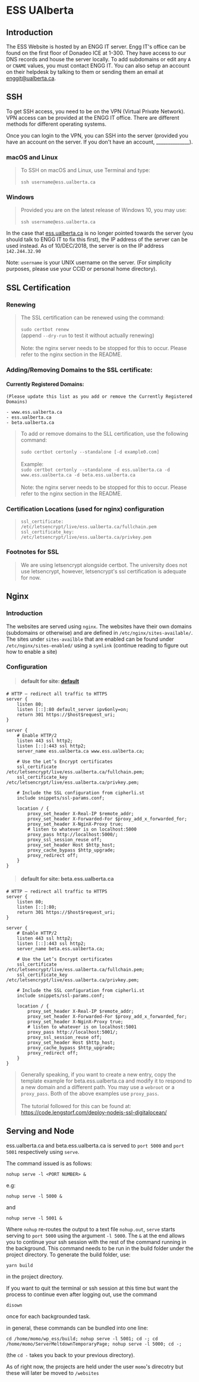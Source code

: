 # ESS UAlberta

## Introduction

The ESS Website is hosted by an ENGG IT server. Engg IT's office can be found on the first floor of Donadeo ICE at 1-300. They have access to our DNS records and house the server locally. To add subdomains or edit any `A` or `CNAME` values, you must contact ENGG IT. You can also setup an account on their helpdesk by talking to them or sending them an email at [enggit@ualberta.ca](mailto:enggit@ualberta.ca).

## SSH

To get SSH access, you need to be on the VPN (Virtual Private Network). VPN access can be provided at the ENGG IT office. There are different methods for different operating systems.

Once you can login to the VPN, you can SSH into the server (provided you have an account on the server. If you don't have an account, ______________).

### macOS and Linux
>To SSH on macOS and Linux, use Terminal and type:\
\
`ssh username@ess.ualberta.ca`

### Windows
>Provided you are on the latest release of Windows 10, you may use:\
\
`ssh username@ess.ualberta.ca`

In the case that [ess.ualberta.ca](https://ess.ualberta.ca) is no longer pointed towards the server (you should talk to ENGG IT to fix this first), the IP address of the server can be used instead. As of 10/DEC/2018, the server is on the IP address `142.244.32.90`

Note: `username` is your UNIX username on the server. (For simplicity purposes, please use your CCID or personal home directory).

## SSL Certification

### Renewing

>The SSL certification can be renewed using the command:\
\
`sudo certbot renew` \
(append `--dry-run` to test it without actually renewing)\
\
Note:  the nginx server needs to be stopped for this to occur. Please refer to the nginx section in the README.

### Adding/Removing Domains to the SSL certificate:

#### Currently Registered Domains: 
    (Please update this list as you add or remove the Currently Registered Domains)

    - www.ess.ualberta.ca
    - ess.ualberta.ca
    - beta.ualberta.ca 

> To add or remove domains to the SLL certification, use the following command:\
\
`sudo certbot certonly --standalone [-d example0.com]`\
\
Example:\
`sudo certbot certonly --standalone -d ess.ualberta.ca -d www.ess.ualberta.ca -d beta.ess.ualberta.ca`\
\
Note:  the nginx server needs to be stopped for this to occur. Please refer to the nginx section in the README.

### Certification Locations (used for nginx) configuration

>`ssl_certificate: /etc/letsencrypt/live/ess.ualberta.ca/fullchain.pem`
>`ssl_certificate_key: /etc/letsencrypt/live/ess.ualberta.ca/privkey.pem`

### Footnotes for SSL

>We are using letsencrypt alongside certbot. The university does not use letsencrypt, however, letsencrypt's ssl certification is adequate for now.

## Nginx

### Introduction

The websites are served using `nginx`. The websites have their own domains (subdomains or otherwise) and are defined in `/etc/nginx/sites-available/`. The sites under `sites-availble` that are enabled can be found under `/etc/nginx/sites-enabled/` using a `symlink` (continue reading to figure out how to enable a site)

### Configuration

>#### default for site: [default](https://ess.ualberta.ca)
    # HTTP — redirect all traffic to HTTPS
    server {
        listen 80;
        listen [::]:80 default_server ipv6only=on;
        return 301 https://$host$request_uri;
    }

    server {
        # Enable HTTP/2
        listen 443 ssl http2;
        listen [::]:443 ssl http2;
        server_name ess.ualberta.ca www.ess.ualberta.ca;

        # Use the Let’s Encrypt certificates
        ssl_certificate /etc/letsencrypt/live/ess.ualberta.ca/fullchain.pem;
        ssl_certificate_key /etc/letsencrypt/live/ess.ualberta.ca/privkey.pem;

        # Include the SSL configuration from cipherli.st
        include snippets/ssl-params.conf;

        location / {
            proxy_set_header X-Real-IP $remote_addr;
            proxy_set_header X-Forwarded-For $proxy_add_x_forwarded_for;
            proxy_set_header X-NginX-Proxy true;
            # listen to whatever is on localhost:5000
            proxy_pass http://localhost:5000/;
            proxy_ssl_session_reuse off;
            proxy_set_header Host $http_host;
            proxy_cache_bypass $http_upgrade;
            proxy_redirect off;
        }
    }

>#### default for site: beta.ess.ualberta.ca

    # HTTP — redirect all traffic to HTTPS
    server {
        listen 80;
        listen [::]:80;
        return 301 https://$host$request_uri;
    }

    server {
        # Enable HTTP/2
        listen 443 ssl http2;
        listen [::]:443 ssl http2;
        server_name beta.ess.ualberta.ca;

        # Use the Let’s Encrypt certificates
        ssl_certificate /etc/letsencrypt/live/ess.ualberta.ca/fullchain.pem;
        ssl_certificate_key /etc/letsencrypt/live/ess.ualberta.ca/privkey.pem;

        # Include the SSL configuration from cipherli.st
        include snippets/ssl-params.conf;

        location / {
            proxy_set_header X-Real-IP $remote_addr;
            proxy_set_header X-Forwarded-For $proxy_add_x_forwarded_for;
            proxy_set_header X-NginX-Proxy true;
            # listen to whatever is on localhost:5001
            proxy_pass http://localhost:5001/;
            proxy_ssl_session_reuse off;
            proxy_set_header Host $http_host;
            proxy_cache_bypass $http_upgrade;
            proxy_redirect off;
        }
    }

>Generally speaking, if you want to create a new entry, copy the template example for beta.ess.ualberta.ca and modify it to respond to a new domain and a different path. You may use a `webroot` or a `proxy_pass`. Both of the above examples use `proxy_pass`.\
\
The tutorial followed for this can be found at:\
https://code.lengstorf.com/deploy-nodejs-ssl-digitalocean/

## Serving and Node

ess.ualberta.ca and beta.ess.ualberta.ca is served to `port 5000` and `port 5001` respectively using `serve`.

The command issued is as follows:

`nohup serve -l <PORT NUMBER> &`

e.g: 

`nohup serve -l 5000 &`

and

`nohup serve -l 5001 &`

Where `nohup` re-routes the output to a text file `nohup.out`, `serve` starts serving to `port 5000` using the argument `-l 5000`. The `&` at the end allows you to continue your ssh session with the rest of the command running in the background. This command needs to be run in the build folder under the project directory. To generate the build folder, use:

`yarn build`

in the project directory.

If you want to quit the terminal or ssh session at this time but want the process to continue even after logging out, use the command

`disown`

once for each backgrounded task.

in general, these commands can be bundled into one line:

`cd /home/momo/wp_ess/build; nohup serve -l 5001; cd -; cd /home/momo/ServerMeltdownTemporaryPage; nohup serve -l 5000; cd -;`

(the `cd -` takes you back to your previous directory).

As of right now, the projects are held under the user `momo`'s direcotry but these will later be moved to `/websites`
